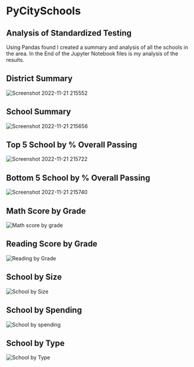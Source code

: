 # PyCitySchools
## Analysis of Standardized Testing

Using Pandas found I created a summary and analysis of all the schools in the area.
In the End of the Jupyter Notebook files is my analysis of the results.

## District Summary
![Screenshot 2022-11-21 215552](https://user-images.githubusercontent.com/115041104/203212350-e3e76787-d618-4b47-bda3-03b7dc2f1940.png)

## School Summary
![Screenshot 2022-11-21 215656](https://user-images.githubusercontent.com/115041104/203212384-e6829ed5-dda8-4f11-88d6-c3ed149276cb.png)

## Top 5 School by % Overall Passing
![Screenshot 2022-11-21 215722](https://user-images.githubusercontent.com/115041104/203212389-4857248a-77a0-4ec6-bd77-7a8fcc1dd458.png)

## Bottom 5 School by % Overall Passing
![Screenshot 2022-11-21 215740](https://user-images.githubusercontent.com/115041104/203212393-91531c27-9791-4997-87c3-f13f2fdced30.png)

## Math Score by Grade
![Math score by grade](https://user-images.githubusercontent.com/115041104/203212400-8fef314b-32fe-4c4f-b251-c0b0023e9636.png)

## Reading Score by Grade
![Reading by Grade](https://user-images.githubusercontent.com/115041104/203212403-4e5e44fd-8e71-4f2c-ad38-5dd73d6ccb78.png)

## School by Size
![School by Size](https://user-images.githubusercontent.com/115041104/203212409-758341d7-8de4-4f2c-80cf-cf884933f384.png)

## School by Spending
![School by spending](https://user-images.githubusercontent.com/115041104/203212415-a3303762-fa55-4f76-b3be-b0111f9b795d.png)

## School by Type
![School by Type](https://user-images.githubusercontent.com/115041104/203212421-f9cf1065-48b4-4cfc-8710-b9b562649b68.png)
